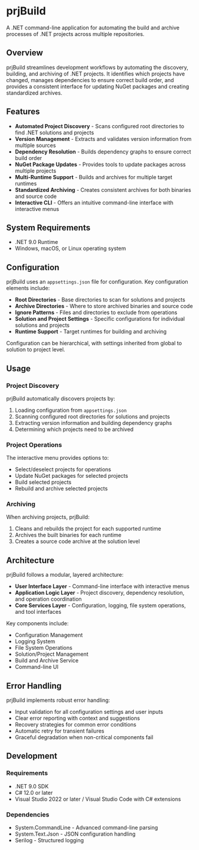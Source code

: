 # prjBuild

A .NET command-line application for automating the build and archive processes of .NET projects across multiple repositories.

## Overview

prjBuild streamlines development workflows by automating the discovery, building, and archiving of .NET projects. It identifies which projects have changed, manages dependencies to ensure correct build order, and provides a consistent interface for updating NuGet packages and creating standardized archives.

## Features

- **Automated Project Discovery** - Scans configured root directories to find .NET solutions and projects
- **Version Management** - Extracts and validates version information from multiple sources
- **Dependency Resolution** - Builds dependency graphs to ensure correct build order
- **NuGet Package Updates** - Provides tools to update packages across multiple projects
- **Multi-Runtime Support** - Builds and archives for multiple target runtimes
- **Standardized Archiving** - Creates consistent archives for both binaries and source code
- **Interactive CLI** - Offers an intuitive command-line interface with interactive menus

## System Requirements

- .NET 9.0 Runtime
- Windows, macOS, or Linux operating system

## Configuration

prjBuild uses an `appsettings.json` file for configuration. Key configuration elements include:

- **Root Directories** - Base directories to scan for solutions and projects
- **Archive Directories** - Where to store archived binaries and source code
- **Ignore Patterns** - Files and directories to exclude from operations
- **Solution and Project Settings** - Specific configurations for individual solutions and projects
- **Runtime Support** - Target runtimes for building and archiving

Configuration can be hierarchical, with settings inherited from global to solution to project level.

## Usage

### Project Discovery

prjBuild automatically discovers projects by:
1. Loading configuration from `appsettings.json`
2. Scanning configured root directories for solutions and projects
3. Extracting version information and building dependency graphs
4. Determining which projects need to be archived

### Project Operations

The interactive menu provides options to:
- Select/deselect projects for operations
- Update NuGet packages for selected projects
- Build selected projects
- Rebuild and archive selected projects

### Archiving

When archiving projects, prjBuild:
1. Cleans and rebuilds the project for each supported runtime
2. Archives the built binaries for each runtime
3. Creates a source code archive at the solution level

## Architecture

prjBuild follows a modular, layered architecture:

- **User Interface Layer** - Command-line interface with interactive menus
- **Application Logic Layer** - Project discovery, dependency resolution, and operation coordination
- **Core Services Layer** - Configuration, logging, file system operations, and tool interfaces

Key components include:
- Configuration Management
- Logging System
- File System Operations
- Solution/Project Management
- Build and Archive Service
- Command-line UI

## Error Handling

prjBuild implements robust error handling:

- Input validation for all configuration settings and user inputs
- Clear error reporting with context and suggestions
- Recovery strategies for common error conditions
- Automatic retry for transient failures
- Graceful degradation when non-critical components fail

## Development

### Requirements

- .NET 9.0 SDK
- C# 12.0 or later
- Visual Studio 2022 or later / Visual Studio Code with C# extensions

### Dependencies

- System.CommandLine - Advanced command-line parsing
- System.Text.Json - JSON configuration handling
- Serilog - Structured logging
